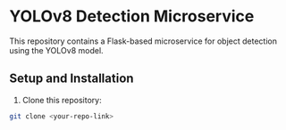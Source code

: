# YOLOv8 Detection Microservice

This repository contains a Flask-based microservice for object detection using the YOLOv8 model.

## Setup and Installation

1. Clone this repository:
```bash
git clone <your-repo-link>
